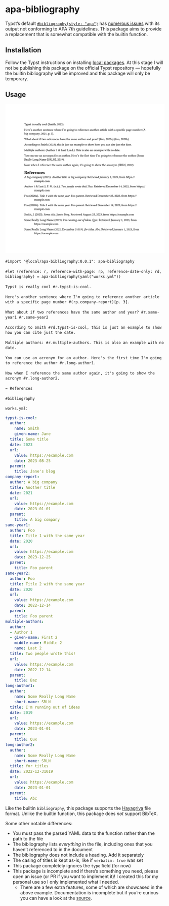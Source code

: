 # apa-bibliography

Typst’s default [`#bibliography(style: "apa")`][bib] has
[numerous issues][issue] with its output not conforming to APA 7th guidelines.
This package aims to provide a replacement that is somewhat compatible with the
builtin function.

## Installation

Follow the Typst instructions on installing [local packages][typst-local-pkgs].
At this stage I will not be publishing this package on the official Typst
repository — hopefully the builtin bibliography will be improved and this
package will only be temporary.

## Usage

![A screenshot of the output of the below Typst code](./example/main.png)

```typst
#import "@local/apa-bibliography:0.0.1": apa-bibliography

#let (reference: r, reference-with-page: rp, reference-date-only: rd, bibliography) = apa-bibliography(yaml("works.yml"))

Typst is really cool #r.typst-is-cool.

Here's another sentence where I'm going to reference another article with a specific page number #(rp.company-report)[p. 3].

What about if two references have the same author and year? #r.same-year1 #r.same-year2

According to Smith #rd.typst-is-cool, this is just an example to show how you can cite just the date.

Multiple authors: #r.multiple-authors. This is also an example with no date.

You can use an acronym for an author. Here's the first time I'm going to reference the author #r.long-author1.

Now when I reference the same author again, it's going to show the acronym #r.long-author2.

= References

#bibliography
```

`works.yml`:

```yml
typst-is-cool:
  author:
    name: Smith
    given-name: Jane
  title: Some title
  date: 2023
  url:
    value: https://example.com
    date: 2023-08-25
  parent:
    title: Jane's blog
company-report:
  author: A big company
  title: Another title
  date: 2021
  url:
    value: https://example.com
    date: 2023-01-01
  parent:
    title: A big company
same-year1:
  author: Foo
  title: Title 1 with the same year
  date: 2020
  url:
    value: https://example.com
    date: 2023-12-25
  parent:
    title: Foo parent
same-year2:
  author: Foo
  title: Title 2 with the same year
  date: 2020
  url:
    value: https://example.com
    date: 2022-12-14
  parent:
    title: Foo parent
multiple-authors:
  author:
  - Author 1
  - given-name: First 2
    middle-name: Middle 2
    name: Last 2
  title: Two people wrote this!
  url:
    value: https://example.com
    date: 2022-12-14
  parent:
    title: Baz
long-author1:
  author:
    name: Some Really Long Name
    short-name: SRLN
  title: I'm running out of ideas
  date: 2019
  url:
    value: https://example.com
    date: 2023-01-01
  parent:
    title: Qux
long-author2:
  author:
    name: Some Really Long Name
    short-name: SRLN
  title: for titles
  date: 2022-12-31019
  url:
    value: https://example.com
    date: 2023-01-01
  parent:
    title: Abc
```

Like the builtin `bibliography`, this package supports the [Hayagriva][hayagriva]
file format. Unlike the builtin function, this package does *not* support
BibTeX.

Some other notable differences:

- You must pass the parsed YAML data to the function rather than the path to the file
- The bibliography lists *everything* in the file, including ones that you haven’t referenced to in the document
- The bibliography does not include a heading. Add it separately
- The casing of titles is kept as-is, like if `verbatim: true` was set
- This package completely ignores the `type` field (for now)
- This package is incomplete and if there’s something you need, please open an issue (or PR if you want to implement it)! I created this for my personal use so I only implemented what I needed.
  - There are a few extra features, some of which are showcased in the above example. Documentation is incomplete but if you’re curious you can have a look at the [source](./lib.typ).

[bib]: https://typst.app/docs/reference/meta/bibliography/
[issue]: https://github.com/typst/typst/issues/1161
[typst-local-pkgs]: https://github.com/typst/packages#local-packages
[hayagriva]: https://github.com/typst/hayagriva/blob/main/docs/file-format.md
